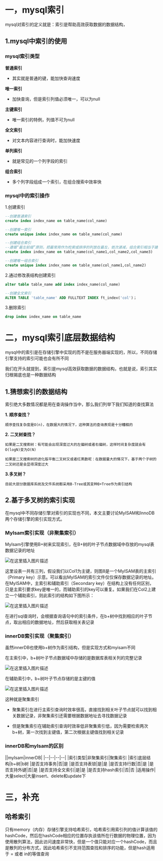 
# 一，mysql索引

mysql对索引的定义就是：索引是帮助高效获取数据的数据结构，

## 1.mysql中索引的使用

### mysql索引类型

**普通索引**
    
- 其实就是普通的键，能加快查询速度 

**唯一索引**

- 加快查询，但是索引列值必须唯一，可以为null

**主键索引**

- 唯一索引的特例，列值不可为null

**全文索引**

- 对文本内容进行查询时，能加快速度

**单列索引**

- 就是常见的一个列字段的索引

**组合索引**

- 多个列字段组成一个索引，在组合搜索中效率快

### mysql中的索引操作

1.创建索引
```sql
--创建普通索引
create index index_name on table_name(col_name)

--创建唯一索引
create unique index index_name on table_name(col_name)

--创建组合索引
--遵循“最左前缀”原则，把最常用作为检索或排序的列放在最左，依次递减，组合索引相当于建立了col1,col1col2,col1col2col3三个索引，而col2或者col3是不能使用索引的。
create index index_name on table_name(col_name1,col_name2,col_name3)

--创建唯一组合索引
create unique index index_name on table_name(col_name1,col_name2)
```

2.通过修改表结构创建索引
```sql
alter table table_name add index index_name(col_name) 

--创建全文索引
ALTER TABLE 'table_name' ADD FULLTEXT INDEX ft_index('col')；
```
3.删除索引
```sql
drop index index_name on table_name
```
# 二，mysql索引底层数据结构

mysql中的索引是在存储引擎中实现的而不是在服务器端实现的，所以，不同存储引擎支持的索引可能也会有所不同

我们在开头就提到，索引是mysql高效获取数据的数据结构，也就是说，索引其实归根揭底也是一种数据结构

## 1.猜想索引的数据结构

索引绝大多数情况都是用在查询操作当中，那么我们列举下我们知道的查找算法

**1. 顺序查找？**

    顺序查找复杂度是O(n)，在数据大的情况下，这种算法的查询表现是十分糟糕的

**2. 二叉树查找？**

    如果是二叉搜索树：有可能会出现深度过大的左偏树或者右偏树，这样时间复杂度就会有O(logN)变为O(N)

    如果是二叉搜索树的进化版平衡二叉树又或者红黑数呢：在数据量大的情况下，基于两个子树的二叉树还是会显得深度过大

**3.多叉树？**

    目前大部分数据库系统及文件系统都采用B-Tree或其变种B+Tree作为索引结构

## 2.基于多叉树的索引实现    

在mysql中不同存储引擎对索引的实现也不同，本文主要讨论MyISAM和InnoDB两个存储引擎的索引实现方式。

### MyIsam索引实现（非聚集索引）

MyIsam引擎使用B+树来实现索引，在B+树的叶子节点数据域中存放的mysql表数据记录的地址

![在这里插入图片描述](https://img-blog.csdnimg.cn/20190809210653928.png?x-oss-process=image/watermark,type_ZmFuZ3poZW5naGVpdGk,shadow_10,text_aHR0cHM6Ly9ibG9nLmNzZG4ubmV0L3dlaXhpbl80MTkyMjI4OQ==,size_16,color_FFFFFF,t_70)

这里设表一共有三列，假设我们以Col1为主键，则图8是一个MyISAM表的主索引（Primary key）示意。可以看出MyISAM的索引文件仅仅保存数据记录的地址。在MyISAM中，主索引和辅助索引（Secondary key）在结构上没有任何区别，只是主索引要求key是唯一的，而辅助索引的key可以重复。如果我们在Col2上建立一个辅助索引，则此索引的结构如下图所示：

![在这里插入图片描述](https://img-blog.csdnimg.cn/20190809210820897.png?x-oss-process=image/watermark,type_ZmFuZ3poZW5naGVpdGk,shadow_10,text_aHR0cHM6Ly9ibG9nLmNzZG4ubmV0L3dlaXhpbl80MTkyMjI4OQ==,size_16,color_FFFFFF,t_70)

在进行sql查询时，会根据查询语句中的索引条件，在b+树中找到相应的叶子节点，取出相应的数据地址，然后获取相关表记录

### innerDB索引实现（聚集索引）

虽然innerDB也使用b+树作为索引结构，但是实现方式和myisam不同

在主索引中，b+树叶子节点数据域中存储的是数据库表相关列的完整记录

![在这里插入图片描述](https://img-blog.csdnimg.cn/20190809211253940.png?x-oss-process=image/watermark,type_ZmFuZ3poZW5naGVpdGk,shadow_10,text_aHR0cHM6Ly9ibG9nLmNzZG4ubmV0L3dlaXhpbl80MTkyMjI4OQ==,size_16,color_FFFFFF,t_70)

在辅助索引中，b+树叶子节点存储的是主键的值

![在这里插入图片描述](https://img-blog.csdnimg.cn/20190809211347423.png?x-oss-process=image/watermark,type_ZmFuZ3poZW5naGVpdGk,shadow_10,text_aHR0cHM6Ly9ibG9nLmNzZG4ubmV0L3dlaXhpbl80MTkyMjI4OQ==,size_16,color_FFFFFF,t_70)

这种就是聚集索引

- 聚集索引在进行主索引查询时效率很高，直接找到相关叶子节点就可以找到相关数据记录，非聚集索引还需要根据数据地址去寻找数据记录

- 但是聚集索引在辅助索引查询时效率低非聚集索引低，因为需要检索两次b+树，第一次找到主键值，第二次根据主键值找到相关记录

### innerDB和myIsam的区别

||myIsam|innerDB|
|--|--|--|--|
|索引类型|非聚集索引|聚集索引
|索引底层结构|b+树|b树
|是否支持事务|否|是
|是否支持表锁|是|是
|是否支持行数|否|是
|是否支持外键|否|是
|是否支持全文索引|是|是
|是否支持hash索引|否|否
|适用操作|大量select|大量insert、delete和update下



# 三，补充

## 哈希索引

只有memory（内存）存储引擎支持哈希索引，哈希索引用索引列的值计算该值的hashCode，然后在hashCode相应的位置存执该值所在行数据的物理位置，因为使用散列算法，因此访问速度非常快，但是一个值只能对应一个hashCode，而且是散列的分布方式，因此哈希索引不支持范围查找和排序的功能，但是hash适用于 = 或者 in的等值查询




